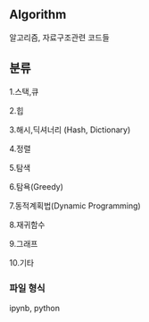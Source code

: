 ## Algorithm

알고리즘, 자료구조관련 코드들

## 분류

1.스택,큐

2.힙

3.해시,딕셔너리 (Hash, Dictionary)

4.정렬

5.탐색

6.탐욕(Greedy)

7.동적계획법(Dynamic Programming)

8.재귀함수

9.그래프

10.기타

### 파일 형식

ipynb, python
